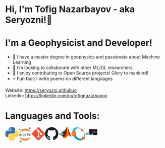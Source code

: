 # Hi, I'm Tofig Nazarbayov - aka Seryozni!👋

# I'm a Geophysicist and Developer!

* 🔭 I have a master degree in geophysics and passionate about Machine Learning
* 👯 I’m looking to collaborate with other ML/DL researchers
* 🥅 I enjoy contributing to Open Source projects! Glory to mankind!
* ⚡ Fun fact: I write poems on different languages

Website: https://seryozni.github.io \
Linkedin: https://linkedin.com/in/tofignazarbayov

# Languages and Tools:

<img align="left" alt="Python" width="42px" src="img/python.png">
<img align="left" alt="Jupyter" width="42px" src="img/jupyter.png">
<img align="left" alt="Git" width="42px" src="img/git.png">
<img align="left" alt="Github" width="42px" src="img/github.png">
<img align="left" alt="Matlab" width="42px" src="img/matlab.png">
<img align="left" alt="Octave" width="42px" src="img/octave.png">
<img align="left" alt="Scilab" width="42px" src="img/scilab.png">